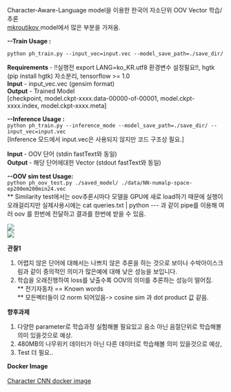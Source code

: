 Character-Aware-Language model을 이용한 한국어 자소단위 OOV Vector 학습/추론<br> <a href="https://github.com/mkroutikov/tf-lstm-char-cnn"> mkroutikov </a> model에서 많은 부분을 가져옴.

<b> --Train Usage : </b>
 
```python ph_train.py --input_vec=input.vec --model_save_path=./save_dir/```

<b> Requirements </b> - !!실행전 export LANG=ko_KR.utf8 환경변수 설정필요!!, hgtk (pip install hgtk) 자소분리, tensorflow >= 1.0<br>
  <b>Input</b> - input_vec.vec (gensim format)<br>
  <b>Output</b> - Trained Model  <br><t>       [checkpoint, model.ckpt-xxxx.data-00000-of-00001, model.ckpt-xxxx.index, model.ckpt-xxxx.meta]<br>


<b> --Inference Usage : </b> <br>
```python ph_train.py --inference_mode --model_save_path=./save_dir/ --input_vec=input.vec``` 
<br> [Inference 모드에서 input.vec은 사용되지 않지만 코드 구조상 필요.]

  <b> Input </b> - OOV 단어 (stdin fastText와 동일)<br>
  <b> Output </b> - 해당 단어에대한 Vector (stdout fastText와 동일) <br>

<b> --OOV sim test Usage: </b><br>
``` python ph_oov_test.py ./saved_model/ ./data/NN-numalp-space-ep200em200min24.vec ```<br>
** Similarity test에서는 oov추론시마다 모델을 GPU에 새로 load하기 때문에 실행이 오래걸리지만 실제사용시에는 cat queries.txt | python --- 과 같이 pipe를 이용해 여러 oov 를 한번에 전달하고 결과를 한번에 받을 수 있음. <br>

<img src="http://pds21.egloos.com/pds/201809/20/00/c0134200_5ba383ed5f18f.png"><br>
<img src="http://pds27.egloos.com/pds/201712/28/00/c0134200_5a447d9ddf353.png">

<b> 관찰1 </b><br>
1. 어렵지 않은 단어에 대해서는 나쁘지 않은 추론을 하는 것으로 보이나 수박아이스크림과 같이 중의적인 의미가 많은예에 대해 낮은 성능을 보입니다.
2. 학습을 오래진행하여 loss를 낮출수록 OOV의 의미를 추론하는 성능이 떨어짐.
<br>** 전기자동차 == Known words
<br>** 모든벡터들이 l2 norm 되어있음-> cosine sim 과 dot product 값 같음.

<b> 향후과제 </b><br>
1. 다양한 parameter로 학습과정 실험해볼 필요있고 음소 아닌 음절단위로 학습해볼 의미 있을것으로 예상.
2. 480MB의 나무위키 데이터가 아닌 다른 데이터로 학습해볼 의미 있을것으로 예상,
3. Test 더 필요..

<b> Docker Image </b><br>
<br> <a href="https://hub.docker.com/r/sngjuk/sukim_ph2/"> Character CNN docker image </a>
